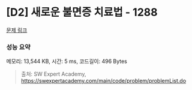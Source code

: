 # [D2] 새로운 불면증 치료법 - 1288 

[문제 링크](https://swexpertacademy.com/main/code/problem/problemDetail.do?contestProbId=AV18_yw6I9MCFAZN) 

### 성능 요약

메모리: 13,544 KB, 시간: 5 ms, 코드길이: 496 Bytes



> 출처: SW Expert Academy, https://swexpertacademy.com/main/code/problem/problemList.do